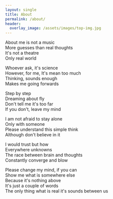```yaml
---
layout: single
title: About
permalink: /about/
header:
  overlay_image: /assets/images/top-img.jpg
---
```


About me is not a music  
More guesses than real thoughts  
It's not a theatre  
Only real world  

Whoever ask, it's science  
However, for me, It's mean too much  
Thinking, sounds enough  
Makes me going forwards  

Step by step  
Dreaming about fly  
Don't tell me it's too far  
If you don't, leave my mind  

I am not afraid to stay alone  
Only with someone  
Please understand this simple think  
Although don't believe in it  

I would trust but how  
Everywhere unknowns  
The race between brain and thoughts  
Constantly converge and blow  

Please change my mind, if you can  
Show me what is somewhere else  
Because it's nothing above  
It's just a couple of words  
The only thing what is real it's sounds between us  
